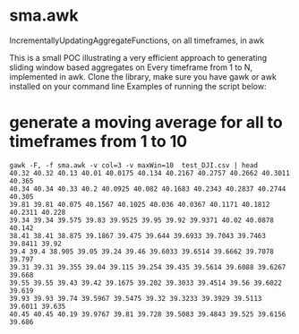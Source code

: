 # sma.awk

IncrementallyUpdatingAggregateFunctions, on all timeframes, in awk 

This is a small POC illustrating a very efficient approach to generating sliding window based aggregates on Every timeframe from 1 to N, implemented in awk.
Clone the library, make sure you have gawk or awk installed on your command line
Examples of running the script below:

# generate a moving average for all to timeframes from 1 to 10

```
gawk -F, -f sma.awk -v col=3 -v maxWin=10  test_DJI.csv | head
40.32 40.32 40.13 40.01 40.0175 40.134 40.2167 40.2757 40.2662 40.3011 40.365
40.34 40.34 40.33 40.2 40.0925 40.082 40.1683 40.2343 40.2837 40.2744 40.305
39.81 39.81 40.075 40.1567 40.1025 40.036 40.0367 40.1171 40.1812 40.2311 40.228
39.34 39.34 39.575 39.83 39.9525 39.95 39.92 39.9371 40.02 40.0878 40.142
38.41 38.41 38.875 39.1867 39.475 39.644 39.6933 39.7043 39.7463 39.8411 39.92
39.4 39.4 38.905 39.05 39.24 39.46 39.6033 39.6514 39.6662 39.7078 39.797
39.31 39.31 39.355 39.04 39.115 39.254 39.435 39.5614 39.6088 39.6267 39.668
39.55 39.55 39.43 39.42 39.1675 39.202 39.3033 39.4514 39.56 39.6022 39.619
39.93 39.93 39.74 39.5967 39.5475 39.32 39.3233 39.3929 39.5113 39.6011 39.635
40.45 40.45 40.19 39.9767 39.81 39.728 39.5083 39.4843 39.525 39.6156 39.686
```







